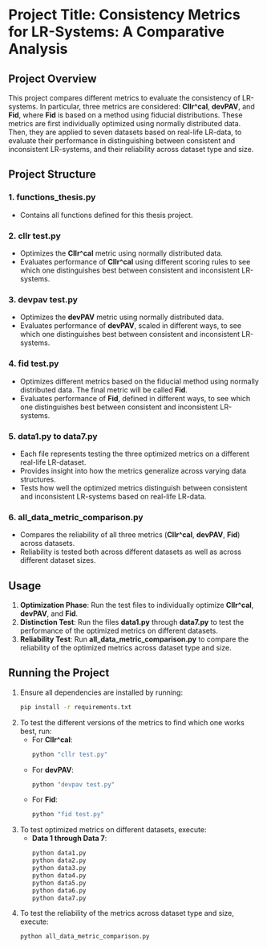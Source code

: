 # Project Title: Consistency Metrics for LR-Systems: A Comparative Analysis

## Project Overview
This project compares different metrics to evaluate the consistency of LR-systems. In particular, three metrics are considered: **Cllr^cal**, **devPAV**, and **Fid**, where **Fid** is based on a method using fiducial distributions. 
These metrics are first individually optimized using normally distributed data. 
Then, they are applied to seven datasets based on real-life LR-data, to evaluate their performance in distinguishing between consistent and inconsistent LR-systems, and their reliability across dataset type and size.

## Project Structure

### 1. **functions_thesis.py**
- Contains all functions defined for this thesis project.

### 2. **cllr test.py**
- Optimizes the **Cllr^cal** metric using normally distributed data.
- Evaluates performance of **Cllr^cal** using different scoring rules to see which one distinguishes best between consistent and inconsistent LR-systems.

### 3. **devpav test.py**
- Optimizes the **devPAV** metric using normally distributed data.
- Evaluates performance of **devPAV**, scaled in different ways, to see which one distinguishes best between consistent and inconsistent LR-systems.

### 4. **fid test.py**
- Optimizes different metrics based on the fiducial method using normally distributed data. The final metric will be called **Fid**.
- Evaluates performance of **Fid**, defined in different ways, to see which one distinguishes best between consistent and inconsistent LR-systems.
  
### 5. **data1.py to data7.py**
- Each file represents testing the three optimized metrics on a different real-life LR-dataset.
- Provides insight into how the metrics generalize across varying data structures.
- Tests how well the optimized metrics distinguish between consistent and inconsistent LR-systems based on real-life LR-data.

### 6. **all_data_metric_comparison.py**
- Compares the reliability of all three metrics (**Cllr^cal**, **devPAV**, **Fid**) across datasets.
- Reliability is tested both across different datasets as well as across different dataset sizes.
  
## Usage
1. **Optimization Phase**: Run the test files to individually optimize **Cllr^cal**, **devPAV**, and **Fid**.
2. **Distinction Test**: Run the files **data1.py** through **data7.py** to test the performance of the optimized metrics on different datasets.
3. **Reliability Test**: Run **all_data_metric_comparison.py** to compare the reliability of the optimized metrics across dataset type and size.
   
## Running the Project
1. Ensure all dependencies are installed by running:
   ```bash
   pip install -r requirements.txt
2. To test the different versions of the metrics to find which one works best, run:
   - For **Cllr^cal**:
     ```bash
     python "cllr test.py"
     ```
   - For **devPAV**:
     ```bash
     python "devpav test.py"
     ```
   - For **Fid**:
     ```bash
     python "fid test.py"
     ```
3. To test optimized metrics on different datasets, execute:
   - **Data 1 through Data 7**:
     ```bash
     python data1.py
     python data2.py
     python data3.py
     python data4.py
     python data5.py
     python data6.py
     python data7.py
     ```
4. To test the reliability of the metrics across dataset type and size, execute:
   ```bash
   python all_data_metric_comparison.py
   ```
